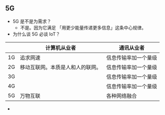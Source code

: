 

## 5G

+ 5G 是不是为需求？
  + 不是。因为它满足 「用更少能量传递更多信息」这条中心规律。
+ 为什么谈 5G 必谈 IoT？

|      | 计算机从业者                     | 通讯从业者           |
| ---- | -------------------------------- | -------------------- |
| 1G   | 追求网速                         | 信息传输率加一个量级 |
| 2G   | 移动互联网。本质是人和人的联网。 | 信息传输率加一个量级 |
| 3G   |                                  | 信息传输率加一个量级 |
| 4G   |                                  | 信息传输率加一个量级 |
| 5G   | 万物互联                         | 各种网络融合         |

+ 